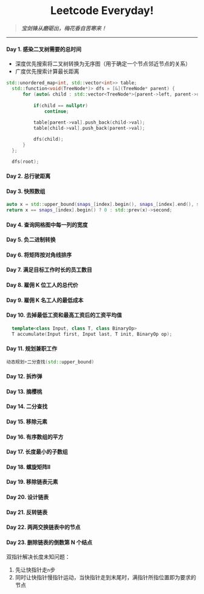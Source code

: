 <h1 align="center">Leetcode Everyday!</h1>

> ***宝剑锋从磨砺出，梅花香自苦寒来！***

-----

#### Day 1. 感染二叉树需要的总时间  
- 深度优先搜索将二叉树转换为无序图（用于确定一个节点邻近节点的关系）
- 广度优先搜索计算最长距离
```c++
std::unordered_map<int, std::vector<int>> table;
  std::function<void(TreeNode*)> dfs = [&](TreeNode* parent) {
      for (auto& child : std::vector<TreeNode*>{parent->left, parent->right})}{
  
          if(child == nullptr)
              continue;
                
          table[parent->val].push_back(child->val);
          table[child->val].push_back(parent->val);

          dfs(child);
      }
  };

  dfs(root);
```
#### Day 2. 总行驶距离
#### Day 3. 快照数组
```c++
auto x = std::upper_bound(snaps_[index].begin(), snaps_[index].end(), std::make_pair(snap_id + 1, -1));
return x == snaps_[index].begin() ? 0 : std::prev(x)->second;
```
#### Day 4. 查询网格图中每一列的宽度
#### Day 5. 负二进制转换
#### Day 6. 将矩阵按对角线排序
#### Day 7. 满足目标工作时长的员工数目
#### Day 8. 雇佣 K 位工人的总代价
#### Day 9. 雇佣 K 名工人的最低成本
#### Day 10. 去掉最低工资和最高工资后的工资平均值
```c++
  template<class Input, class T, class BinaryOp>
  T accumulate(Input first, Input last, T init, BinaryOp op);
```
#### Day 11. 规划兼职工作
```c++
动态规划+二分查找(std::upper_bound)
```
#### Day 12. 拆炸弹
#### Day 13. 摘樱桃
#### Day 14. 二分查找
#### Day 15. 移除元素
#### Day 16. 有序数组的平方
#### Day 17. 长度最小的子数组
#### Day 18. 螺旋矩阵II
#### Day 19. 移除链表元素
#### Day 20. 设计链表
#### Day 21. 反转链表
#### Day 22. 两两交换链表中的节点
#### Day 23. 删除链表的倒数第 N 个结点
双指针解决长度未知问题：
1. 先让快指针走`n`步
2. 同时让快指针慢指针运动，当快指针走到末尾时，满指针所指位置即为要求的节点